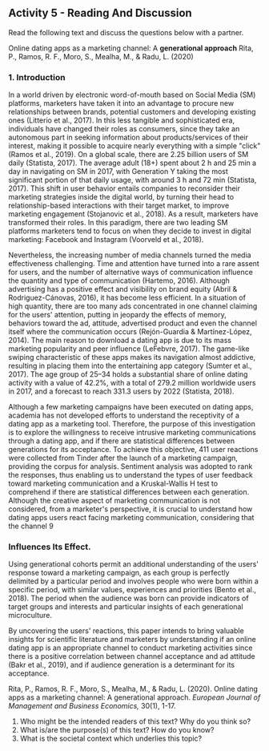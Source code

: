 ## Activity 5 - Reading And Discussion

Read the following text and discuss the questions below with a partner.

Online dating apps as a marketing channel: A **generational approach** Rita, P., Ramos, R. F., Moro, S., Mealha, M., & Radu, L. (2020)

### 1. Introduction

In a world driven by electronic word-of-mouth based on Social Media (SM) platforms, marketers have taken it into an advantage to procure new relationships between brands, potential customers and developing existing ones (Litterio et al., 2017). In this less tangible and sophisticated era, individuals have changed their roles as consumers, since they take an autonomous part in seeking information about products/services of their interest, making it possible to acquire nearly everything with a simple "click" (Ramos et al., 2019). On a global scale, there are 2.25 billion users of SM daily (Statista, 2017). The average adult (18+) spent about 2 h and 25 min a day in navigating on SM in 2017, with Generation Y taking the most significant portion of that daily usage, with around 3 h and 72 min (Statista, 2017). This shift in user behavior entails companies to reconsider their marketing strategies inside the digital world, by turning their head to relationship-based interactions with their target market, to improve marketing engagement (Stojanovic et al., 2018). As a result, marketers have transformed their roles. In this paradigm, there are two leading SM platforms marketers tend to focus on when they decide to invest in digital marketing: Facebook and Instagram (Voorveld et al., 2018).

Nevertheless, the increasing number of media channels turned the media effectiveness challenging. Time and attention have turned into a rare assent for users, and the number of alternative ways of communication influence the quantity and type of communication (Hartemo, 2016). Although advertising has a positive effect and visibility on brand equity (Abril & Rodriguez-Cánovas, 2016), it has become less efficient. In a situation of high quantity, there are too many ads concentrated in one channel claiming for the users' attention, putting in jeopardy the effects of memory, behaviors toward the ad, attitude, advertised product and even the channel itself where the communication occurs (Rejón-Guardia & Martínez-López, 2014). The main reason to download a dating app is due to its mass marketing popularity and peer influence (LeFebvre, 2017). The game-like swiping characteristic of these apps makes its navigation almost addictive, resulting in placing them into the entertaining app category (Sumter et al., 2017). The age group of 25–34 holds a substantial share of online dating activity with a value of 42.2%, with a total of 279.2 million worldwide users in 2017, and a forecast to reach 331.3 users by 2022 (Statista, 2018).

Although a few marketing campaigns have been executed on dating apps, academia has not developed efforts to understand the receptivity of a dating app as a marketing tool. Therefore, the purpose of this investigation is to explore the willingness to receive intrusive marketing communications through a dating app, and if there are statistical differences between generations for its acceptance. To achieve this objective, 411 user reactions were collected from Tinder after the launch of a marketing campaign, providing the corpus for analysis. Sentiment analysis was adopted to rank the responses, thus enabling us to understand the types of user feedback toward marketing communication and a Kruskal-Wallis H test to comprehend if there are statistical differences between each generation. Although the creative aspect of marketing communication is not considered, from a marketer's perspective, it is crucial to understand how dating apps users react facing marketing communication, considering that the channel 9

### Influences Its Effect.

Using generational cohorts permit an additional understanding of the users' response toward a marketing campaign, as each group is perfectly delimited by a particular period and involves people who were born within a specific period, with similar values, experiences and priorities (Bento et al., 2018). The period when the audience was born can provide indicators of target groups and interests and particular insights of each generational microculture.

By uncovering the users' reactions, this paper intends to bring valuable insights for scientific literature and marketers by understanding if an online dating app is an appropriate channel to conduct marketing activities since there is a positive correlation between channel acceptance and ad attitude (Bakr et al., 2019), and if audience generation is a determinant for its acceptance.

Rita, P., Ramos, R. F., Moro, S., Mealha, M., & Radu, L. (2020). Online dating apps as a marketing channel: A generational approach. _European Journal of Management and Business Economics,_ 30(1), 1-17.

1. Who might be the intended readers of this text? Why do you think so?
2. What is/are the purpose(s) of this text? How do you know?
3. What is the societal context which underlies this topic?